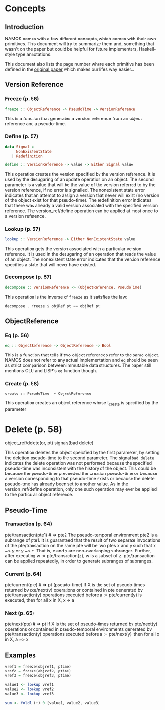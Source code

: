 # Concepts

## Introduction

NAMOS comes with a few different concepts, which comes with their own primitives.
This document will try to summarize them and, something that wasn't on the paper
but could be helpful for future implementers, Haskell-style type annotations.

This document also lists the page number where each primitive has been defined
in the [original paper][1] which makes our lifes way easier... 

## Version Reference

### Freeze (p. 56)

```haskell
freeze :: ObjectReference -> PseudoTime -> VersionReference
```

This is a function that generates a version reference from an object reference and a pseudo-time.


### Define  (p. 57)

```haskell
data Signal =
     NonExistentState
   | Redefinition

define :: VersionReference -> value -> Either Signal value
```

This operation creates the version specified by the version reference. It is used by the desugaring of an update operation on an object. The second parameter is a value that will be the value of the version referred to by the version reference, if no error is signalled. The nonexistent state error indicates that an attempt to assign a version that never will exist (no version of the object exist for that pseudo-time). The redefinition error indicates that there was already a valid version associated with the specified version reference. The version_ref/define operation can be applied at most once to a version reference.

### Lookup  (p. 57)


```haskell
lookup :: VersionReference -> Either NonExistentState value
```

This operation gets the version associated with a particular version reference. It is used in the desugaring of an operation that reads the value of an object. The nonexistent state error indicates that the version reference specifies a state that will never have existed.


### Decompose (p. 57)

```haskell
decompose :: VersionReference -> (ObjectReference, PseudoTime)
```

This operation is the inverse of `freeze` as it satisfies the law:

```haskell
decompose . freeze $ objRef pt == objRef pt
```


## ObjectReference

### Eq (p. 56)

```haskell
eq :: ObjectReference -> ObjectReference -> Bool
```

This is a function that tells if two object references refer to the same object.  NAMOS does not refer
to any actual implementation and `eq` should be seen as strict comparison between immutable data structures.
The paper still mentions CLU and LISP's `eq` function though.


### Create (p. 58)

```
create :: PseudoTime -> ObjectReference
```

This operation creates an object reference whose t<sub>create</sub> is specified by the parameter


# Delete (p. 58)

object_ref/delete(or, pt) 
signals(bad delete)

This operation deletes the object speicfied by the first parameter, by setting the deletion pseudo-time to
the second parameter.  The signal `bad delete` indicates the delete operation was not performed because the
specified pseudo-time was inconsistent with the history of the object.  This could be because the pseudo-time
preceeded the creation pseudo-time or because a version corresponding to that pseudo-time exists or because
the delete pseudo-tme has already been set to another value.  As in the version_ref/define operation, only one
such operation may ever be applied to the particular object reference.


## Pseudo-Time

### Transaction (p. 64)

pte/transaction(pte1) # => pte2
The pseudo-temporal environment pte2 is a subrange of pte1.  It is guaranteed that the result of two separate
invocations of the pte/transaction on the same pte will be two ptes x and y such that x ~> y or y ~> x. 
That is, x and y are non-overlapping subranges.  Further, after executing w := pte/transaction(z), w is a subset
of z.  pte/transaction can be applied repeatedly, in order to generate subranges of subranges.


### Current (p. 64)

pte/current(pte) # => pt (pseudo-time)
If X is the set of pseudo-times returned by pte/next(y) operations or contained in pte generated by
pte/transaction(y) operations executed before a := pte/current(y) is executed, then for all x in X, x => a


### Next (p. 65)

pte/next(pte) # => pt
If X is the set of pseudo-times returned by pte/next(y) operations or contained in pseudo-temporal environments
generated by pte/transaction(y) operations executed before a := pte/next(y), then for all x in X, a ~> x



## Examples

```haskell
vref1 = freeze(objref1, ptime)
vref2 = freeze(objref2, ptime)
vref3 = freeze(objref3, ptime)

value1 <- lookup vref1
value2 <- lookup vref2
value3 <- lookup vref3

sum <- foldl (+) 0 [value1, value2, value3]
```

[1]: http://publications.csail.mit.edu/lcs/pubs/pdf/MIT-LCS-TR-205.pdf
